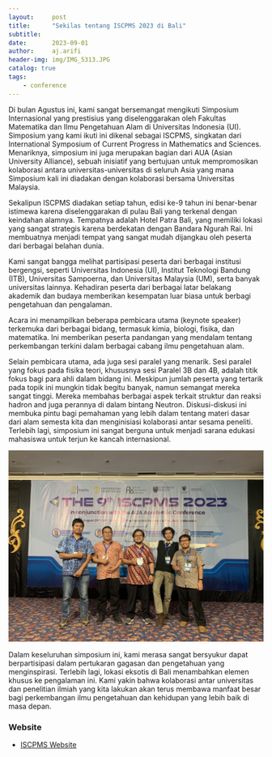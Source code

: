 ```yaml
---
layout:     post
title:      "Sekilas tentang ISCPMS 2023 di Bali"
subtitle:   
date:       2023-09-01
author:     aj.arifi
header-img: img/IMG_5313.JPG
catalog: true
tags:
    - conference
---
```


Di bulan Agustus ini, kami sangat bersemangat mengikuti Simposium Internasional yang prestisius 
yang diselenggarakan oleh Fakultas Matematika dan Ilmu Pengetahuan Alam di Universitas Indonesia (UI). 
Simposium yang kami ikuti ini dikenal sebagai ISCPMS, singkatan dari International Symposium 
of Current Progress in Mathematics and Sciences. Menariknya, simposium ini juga merupakan bagian 
dari AUA (Asian University Alliance), sebuah inisiatif yang bertujuan untuk mempromosikan 
kolaborasi antara universitas-universitas di seluruh Asia yang mana Simposium kali ini diadakan dengan
kolaborasi bersama Universitas Malaysia.

Sekalipun ISCPMS diadakan setiap tahun, edisi ke-9 tahun ini benar-benar istimewa karena 
diselenggarakan di pulau Bali yang terkenal dengan keindahan alamnya. Tempatnya adalah Hotel Patra Bali, 
yang memiliki lokasi yang sangat strategis karena berdekatan dengan Bandara Ngurah Rai. 
Ini membuatnya menjadi tempat yang sangat mudah dijangkau oleh peserta dari berbagai belahan dunia.

Kami sangat bangga melihat partisipasi peserta dari berbagai institusi bergengsi, seperti Universitas Indonesia (UI),
Institut Teknologi Bandung (ITB), Universitas Sampoerna, dan Universitas Malaysia (UM), serta 
banyak universitas lainnya. Kehadiran peserta dari berbagai latar belakang akademik dan budaya 
memberikan kesempatan luar biasa untuk berbagi pengetahuan dan pengalaman.

Acara ini menampilkan beberapa pembicara utama (keynote speaker) terkemuka dari berbagai bidang, 
termasuk kimia, biologi, fisika, dan matematika. Ini memberikan peserta pandangan yang mendalam 
tentang perkembangan terkini dalam berbagai cabang ilmu pengetahuan alam.

Selain pembicara utama, ada juga sesi paralel yang menarik. 
Sesi paralel yang fokus pada fisika teori, khususnya sesi Paralel 3B dan 4B, 
adalah titik fokus bagi para ahli dalam bidang ini. 
Meskipun jumlah peserta yang tertarik pada topik ini 
mungkin tidak begitu banyak, namun semangat mereka sangat tinggi. 
Mereka membahas berbagai aspek terkait struktur dan reaksi hadron and juga perannya di dalam bintang Neutron. 
Diskusi-diskusi ini membuka pintu bagi pemahaman 
yang lebih dalam tentang materi dasar dari alam semesta kita dan menginisiasi kolaborasi antar sesama peneliti.
Terlebih lagi, simposium ini sangat berguna untuk menjadi sarana edukasi mahasiswa untuk terjun ke kancah internasional.

![](/img/IMG_5323.JPG)

Dalam keseluruhan simposium ini, kami merasa sangat bersyukur dapat berpartisipasi dalam 
pertukaran gagasan dan pengetahuan yang menginspirasi. Terlebih lagi, lokasi eksotis di 
Bali menambahkan elemen khusus ke pengalaman ini. Kami yakin bahwa kolaborasi antar universitas 
dan penelitian ilmiah yang kita lakukan akan terus membawa manfaat besar bagi perkembangan 
ilmu pengetahuan dan kehidupan yang lebih baik di masa depan.

### Website

* [ISCPMS Website](https://iscpms.ui.ac.id)
